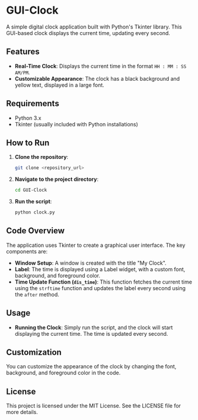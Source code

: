 # GUI-Clock

A simple digital clock application built with Python's Tkinter library. This GUI-based clock displays the current time, updating every second.

## Features

- **Real-Time Clock**: Displays the current time in the format `HH : MM : SS AM/PM`.
- **Customizable Appearance**: The clock has a black background and yellow text, displayed in a large font.

## Requirements

- Python 3.x
- Tkinter (usually included with Python installations)

## How to Run

1. **Clone the repository**:
   ```bash
   git clone <repository_url>
   ```

2. **Navigate to the project directory**:
   ```bash
   cd GUI-Clock
   ```

3. **Run the script**:
   ```bash
   python clock.py
   ```

## Code Overview

The application uses Tkinter to create a graphical user interface. The key components are:

- **Window Setup**: A window is created with the title "My Clock".
- **Label**: The time is displayed using a Label widget, with a custom font, background, and foreground color.
- **Time Update Function (`dis_time`)**: This function fetches the current time using the `strftime` function and updates the label every second using the `after` method.

## Usage

- **Running the Clock**: Simply run the script, and the clock will start displaying the current time. The time is updated every second.

## Customization

You can customize the appearance of the clock by changing the font, background, and foreground color in the code.

## License

This project is licensed under the MIT License. See the LICENSE file for more details.
